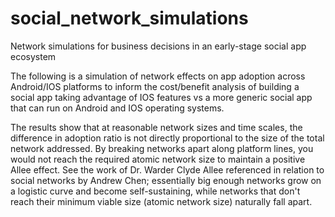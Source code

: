 # social_network_simulations
Network simulations for business decisions in an early-stage social app ecosystem

The following is a simulation of network effects on app adoption across Android/IOS platforms to inform the cost/benefit analysis of building a social app taking advantage of IOS features vs a more generic social app that can run on Android and IOS operating systems.

The results show that at reasonable network sizes and time scales, the difference in adoption ratio is not directly proportional to the size of the total network addressed. By breaking networks apart along platform lines, you would not reach the required atomic network size to maintain a positive Allee effect. See the work of Dr. Warder Clyde Allee referenced in relation to social networks by Andrew Chen; essentially big enough networks grow on a logistic curve and become self-sustaining, while networks that don't reach their minimum viable size (atomic network size) naturally fall apart.
